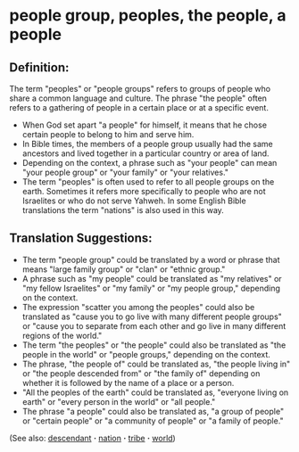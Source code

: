 # people group, peoples, the people, a people #

## Definition: ##

The term "peoples" or "people groups" refers to groups of people who share a common language and culture. The phrase "the people" often refers to a gathering of people in a certain place or at a specific event.

* When God set apart "a people" for himself, it means that he chose certain people to belong to him and serve him.
* In Bible times, the members of a people group usually had the same ancestors and lived together in a particular country or area of land.
* Depending on the context, a phrase such as "your people" can mean "your people group" or "your family" or "your relatives."
* The term "peoples" is often used to refer to all people groups on the earth. Sometimes it refers more specifically to people who are not Israelites or who do not serve Yahweh. In some English Bible translations the term "nations" is also used in this way.

## Translation Suggestions: ##

* The term "people group" could be translated by a word or phrase that means "large family group" or "clan" or "ethnic group."
* A phrase such as "my people" could be translated as "my relatives" or "my fellow Israelites" or "my family" or "my people group," depending on the context.
* The expression "scatter you among the peoples" could also be translated as "cause you to go live with many different people groups" or "cause you to separate from each other and go live in many different regions of the world."
* The term "the peoples" or "the people" could also be translated as "the people in the world" or "people groups," depending on the context.
* The phrase, "the people of" could be translated as, "the people living in" or "the people descended from" or "the family of" depending on whether it is followed by the name of a place or a person.
* "All the peoples of the earth" could be translated as, "everyone living on earth" or "every person in the world" or "all people."
* The phrase "a people" could also be translated as, "a group of people" or "certain people" or "a community of people" or "a family of people."

(See also: [descendant](../other/descendant.md) **·** [nation](../other/nation.md) **·** [tribe](../other/tribe.md) **·** [world](../kt/world.md))

